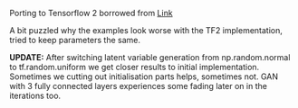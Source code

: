 Porting to Tensorflow 2 borrowed
from [Link](https://github.com/marload/GANs-TensorFlow2/blob/77d851846b7c3675622aca39f4c59314980f2f41/GAN/GAN.py)

A bit puzzled why the examples look worse with the TF2 implementation, tried to keep parameters the same.

**UPDATE:** After switching latent variable generation from np.random.normal to tf.random.uniform we get closer results
to initial implementation. Sometimes we cutting out initialisation parts helps, sometimes not.
GAN with 3 fully connected layers experiences some fading later on in the iterations too.